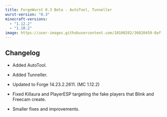 ```yaml
---
title: ForgeWurst 0.3 Beta - AutoTool, Tunneller
wurst-version: "0.3"
minecraft-versions:
  - "1.12.2"
  - "1.10.2"
image: https://user-images.githubusercontent.com/10100202/36020459-0affb228-0d83-11e8-80f0-5dc62fc59f92.jpg
---
```

## Changelog

- Added AutoTool.

- Added Tunneller.

- Updated to Forge 14.23.2.2611. (MC 1.12.2)

- Fixed Killaura and PlayerESP targeting the fake players that Blink and Freecam create.

- Smaller fixes and improvements.
